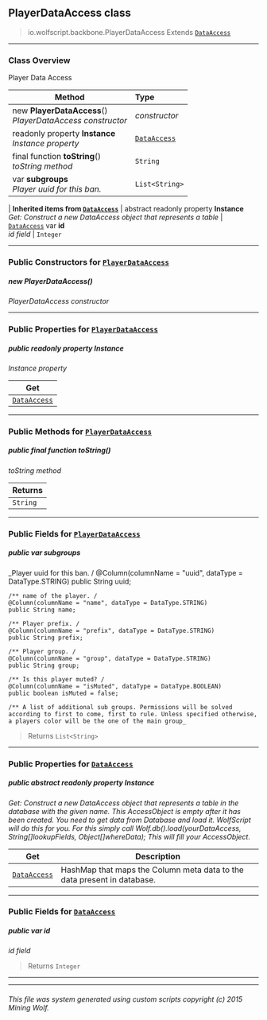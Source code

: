 ## PlayerDataAccess __class__

>io.wolfscript.backbone.PlayerDataAccess
>Extends [`DataAccess`](..\database\DataAccess.md)

---

### Class Overview

Player Data Access

Method | Type   
--- | :--- 
new __PlayerDataAccess__() <br> _PlayerDataAccess constructor_ | _constructor_
 readonly property __Instance__ <br> _Instance property_ | [`DataAccess`](..\database\DataAccess.md)
final function __toString__() <br> _toString method_ | `String`
 var __subgroups__ <br> _Player uuid for this ban._ | `List<String>`
 |
__Inherited items from [`DataAccess`](..\database\DataAccess.md)__ |
abstract readonly property __Instance__ <br> _Get: Construct a new DataAccess object that represents a table_ | [`DataAccess`](..\database\DataAccess.md)
 var __id__ <br> _id field_ | `Integer`





---

### Public Constructors for [`PlayerDataAccess`](PlayerDataAccess.md)

##### <a id='playerdataaccess'></a>new __PlayerDataAccess__() 

_PlayerDataAccess constructor_


---

### Public Properties for [`PlayerDataAccess`](PlayerDataAccess.md)

##### <a id='instance'></a>public  readonly property __Instance__

_Instance property_

Get | 
--- | 
[`DataAccess`](..\database\DataAccess.md) |



---

### Public Methods for [`PlayerDataAccess`](PlayerDataAccess.md)

##### <a id='tostring'></a>public final function __toString__()

_toString method_

Returns | 
--- | 
`String` |


---

### Public Fields for [`PlayerDataAccess`](PlayerDataAccess.md)

##### <a id='subgroups'></a>public  var __subgroups__

_Player uuid for this ban. /
    @Column(columnName = "uuid", dataType = DataType.STRING)
    public String uuid;

    /** name of the player. /
    @Column(columnName = "name", dataType = DataType.STRING)
    public String name;

    /** Player prefix. /
    @Column(columnName = "prefix", dataType = DataType.STRING)
    public String prefix;

    /** Player group. /
    @Column(columnName = "group", dataType = DataType.STRING)
    public String group;

    /** Is this player muted? /
    @Column(columnName = "isMuted", dataType = DataType.BOOLEAN)
    public boolean isMuted = false;

    /** A list of additional sub groups. Permissions will be solved according to first to come, first to rule. Unless specified otherwise, a players color will be the one of the main group_

>Returns
>  `List<String>`

---

### Public Properties for [`DataAccess`](..\database\DataAccess.md)

##### <a id='instance'></a>public abstract readonly property __Instance__

_Get: Construct a new DataAccess object that represents a table in the database with the given name. This AccessObject is empty after it has been created. You need to get data from Database and load it. WolfScript will do this for you. For this simply call Wolf.db().load(yourDataAccess, String[]lookupFields, Object[]whereData); This will fill your AccessObject._

Get | Description
--- | --- 
[`DataAccess`](..\database\DataAccess.md) | HashMap that maps the Column meta data to the data present in database.



---

### Public Fields for [`DataAccess`](..\database\DataAccess.md)

##### <a id='id'></a>public  var __id__

_id field_

>Returns
>  `Integer`

---


---


###### This file was system generated using custom scripts copyright (c) 2015 Mining Wolf.
	

